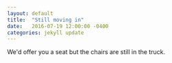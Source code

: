 ```yaml
---
layout: default
title:  "Still moving in"
date:   2016-07-19 12:00:00 -0400
categories: jekyll update
---
```

We'd offer you a seat but the chairs are still in the truck.  
